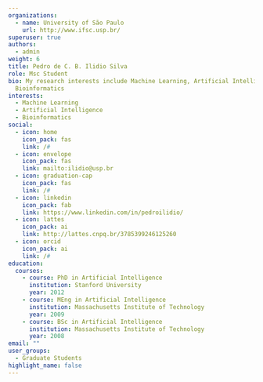 ```yaml
---
organizations:
  - name: University of São Paulo
    url: http://www.ifsc.usp.br/
superuser: true
authors:
  - admin
weight: 6
title: Pedro de C. B. Ilidio Silva
role: Msc Student
bio: My research interests include Machine Learning, Artificial Intelligence and
  Bioinformatics
interests:
  - Machine Learning
  - Artificial Intelligence
  - Bioinformatics
social:
  - icon: home
    icon_pack: fas
    link: /#
  - icon: envelope
    icon_pack: fas
    link: mailto:ilidio@usp.br
  - icon: graduation-cap
    icon_pack: fas
    link: /#
  - icon: linkedin
    icon_pack: fab
    link: https://www.linkedin.com/in/pedroilidio/
  - icon: lattes
    icon_pack: ai
    link: http://lattes.cnpq.br/3785399246125260
  - icon: orcid
    icon_pack: ai
    link: /#
education:
  courses:
    - course: PhD in Artificial Intelligence
      institution: Stanford University
      year: 2012
    - course: MEng in Artificial Intelligence
      institution: Massachusetts Institute of Technology
      year: 2009
    - course: BSc in Artificial Intelligence
      institution: Massachusetts Institute of Technology
      year: 2008
email: ""
user_groups:
  - Graduate Students
highlight_name: false
---
```

